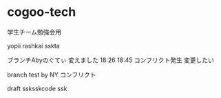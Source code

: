 # cogoo-tech
学生チーム勉強会用

yopii
rashkai
sskta

ブランチAbyのぐてぃ
変えました
18:26
18:45
コンフリクト発生
変更したい

branch test by NY
コンフリクト

draft
ssksskcode
ssk